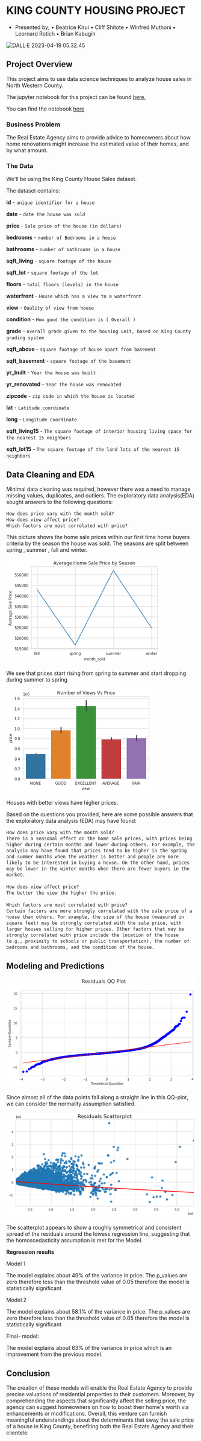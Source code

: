 # KING COUNTY HOUSING PROJECT 
* Presented by;
    • Beatrice Kirui
    • Cliff Shitote
    • Winfred Muthoni
    • Leornard Rotich
    • Brian Kabugih

![DALL·E 2023-04-19 05.32.45](https://github.com/WinnieKabuya/dsc-phase-2-project-v2-3/blob/main/DALL%C2%B7E%202023-04-19%2005.32.45%20-%20picture%20of%20housing%20estates%20in%20the%20US.png)

## Project Overview

This project aims to use data science techniques to analyze house sales in North Western County.


The jupyter notebook for this project can be found [here.](https://github.com/Leon380/Phase-2-Project-group-2.3/blob/main/student.ipynb)

You can find the notebook [here](https://github.com/WinnieKabuya/Phase-2-Project-group-2.3/blob/main/student.ipynb)

### Business Problem

The Real Estate Agency aims to provide advice to homeowners about how home renovations might increase the estimated value of their homes, and by what amount.

### The Data

We'll be using the King County House Sales dataset.

The dataset contains:

**id** - `unique identifier for a house`

**date** - `date the house was sold`

**price** - `Sale price of the house (in dollars)`

**bedrooms** - `number of Bedrooms in a house`

**bathrooms** - `number of bathrooms in a house`

**sqft_living** - `square footage of the house`

**sqft_lot** - `square footage of the lot`

**floors** - `total floors (levels) in the house`

**waterfront** - `House which has a view to a waterfront`

**view** - `Quality of view from house`

**condition** - `How good the condition is ( Overall )`

**grade** - `overall grade given to the housing unit, based on King County grading system`

**sqft_above** - `square footage of house apart from basement`

**sqft_basement** - `square footage of the basement`

**yr_built** - `Year the house was built`

**yr_renovated** - `Year the house was renovated`

**zipcode** - `zip code in which the house is located`

**lat** - `Latitude coordinate`

**long** - `Longitude coordinate`

**sqft_living15** - `The square footage of interior housing living space for the nearest 15 neighbors`

**sqft_lot15** - `The square footage of the land lots of the nearest 15 neighbors`


## Data Cleaning and EDA

Minimal data cleaning was required, however there was a need to manage missing values,  duplicates, and outliers.
The exploratory data analysis(EDA) sought answers to the following questions:

    How does price vary with the month sold?
    How does view affect price?
    Which factors are most correlated with price?

This picture shows the home sale prices within our first time home buyers criteria by the season the house was sold. The seasons are split between spring , summer , fall  and winter. 

![seasons output.png](https://github.com/Leon380/dsc-phase-2-project-v2-3/blob/main/Image/seasons%20output.png)

We see that prices start rising from spring to summer and start dropping during summer to spring

![Viewing a house vs the price.png](https://github.com/Leon380/dsc-phase-2-project-v2-3/blob/main/Image/Viewing%20a%20house%20vs%20the%20price.png)

Houses with better views have higher prices.

Based on the questions you provided, here are some possible answers that the exploratory data analysis (EDA) may have found:

    How does price vary with the month sold?
    There is a seasonal effect on the home sale prices, with prices being higher during certain months and lower during others. For example, the analysis may have found that prices tend to be higher in the spring and summer months when the weather is better and people are more likely to be interested in buying a house. On the other hand, prices may be lower in the winter months when there are fewer buyers in the market.

    How does view affect price?
    The better the view the higher the price.

    Which factors are most correlated with price?
    Certain factors are more strongly correlated with the sale price of a house than others. For example, the size of the house (measured in square feet) may be strongly correlated with the sale price, with larger houses selling for higher prices. Other factors that may be strongly correlated with price include the location of the house (e.g., proximity to schools or public transportation), the number of bedrooms and bathrooms, and the condition of the house.

  ## Modeling and Predictions
  
  ![Residual QQ plot output.png](https://github.com/Leon380/dsc-phase-2-project-v2-3/blob/main/Image/Residual%20QQ%20plot%20output.png)
  
  Since almost all of the data points fall along a straight line in this QQ-plot, we can consider the normality assumption satisfied.
  
  ![Residual scatterplot output.png](https://github.com/Leon380/dsc-phase-2-project-v2-3/blob/main/Image/Residual%20scatterplot%20output.png)
  
  The scatterplot appears to show a roughly symmetrical and consistent spread of the residuals around the lowess regression line, suggesting that the homoscedasticity
  assumption is met for the Model.
  

  **Regression results**
  
  Model 1
  
  The model explains about 49% of the variance in price.
  The p_values are zero therefore less than the threshold value of 0.05 therefore the model is statistically significant
  
  Model 2
  
  The model explains about 58.1% of the variance in price.
  The p_values are zero therefore less than the threshold value of 0.05 therefore the model is statistically significant
  
  Final- model:
  
  The model explains about 63% of the variance in price which is an improvement from the previous model.

  ## Conclusion

  The creation of these models will enable the Real Estate Agency to provide precise valuations of residential properties to their customers. Moreover, by comprehending the aspects that significantly affect the selling price, the agency can suggest homeowners on how to boost their home's worth via enhancements or modifications. Overall, this venture can furnish meaningful understandings about the determinants that sway the sale price of a house in King County, benefiting both the Real Estate Agency and their clientele.
